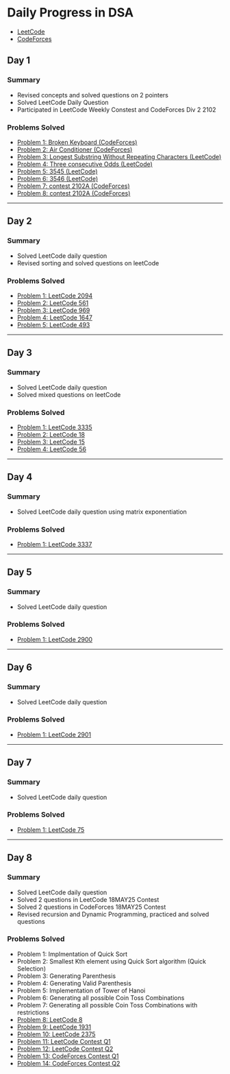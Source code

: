# Daily Progress in DSA
- [LeetCode](https://leetcode.com/u/Kansal07/)
- [CodeForces](https://codeforces.com/profile/MasterAK07)

## Day 1 
### Summary
- Revised concepts and solved questions on 2 pointers
- Solved LeetCode Daily Question
- Participated in LeetCode Weekly Constest and CodeForces Div 2 2102

### Problems Solved
- [Problem 1: Broken Keyboard (CodeForces)](https://codeforces.com/problemset/problem/1251/A)
- [Problem 2: Air Conditioner (CodeForces)](https://codeforces.com/problemset/problem/1304/C)
- [Problem 3: Longest Substring Without Repeating Characters (LeetCode)](https://leetcode.com/problems/longest-substring-without-repeating-characters/description/)
- [Problem 4: Three consecutive Odds (LeetCode)](https://leetcode.com/problems/longest-substring-without-repeating-characters/description/)
- [Problem 5: 3545 (LeetCode)](https://leetcode.com/problems/minimum-deletions-for-at-most-k-distinct-characters/description/)
- [Problem 6: 3546 (LeetCode)](https://leetcode.com/problems/equal-sum-grid-partition-i/)
- [Problem 7: contest 2102A (CodeForces)](https://codeforces.com/contest/2102/problem/A)
- [Problem 8: contest 2102A (CodeForces)](https://codeforces.com/contest/2102/problem/B)

---

## Day 2
### Summary
- Solved LeetCode daily question
- Revised sorting and solved questions on leetCode

### Problems Solved
- [Problem 1: LeetCode 2094](https://leetcode.com/problems/finding-3-digit-even-numbers/)
- [Problem 2: LeetCode 561](https://leetcode.com/problems/array-partition/)
- [Problem 3: LeetCode 969](https://leetcode.com/problems/pancake-sorting/)
- [Problem 4: LeetCode 1647](https://leetcode.com/problems/minimum-deletions-to-make-character-frequencies-unique/)
- [Problem 5: LeetCode 493](https://leetcode.com/problems/reverse-pairs/)

---

## Day 3
### Summary
- Solved LeetCode daily question
- Solved mixed questions on leetCode

### Problems Solved
- [Problem 1: LeetCode 3335](https://leetcode.com/problems/total-characters-in-string-after-transformations-i/)
- [Problem 2: LeetCode 18](https://leetcode.com/problems/4sum/)
- [Problem 3: LeetCode 15](https://leetcode.com/problems/3sum/)
- [Problem 4: LeetCode 56](https://leetcode.com/problems/merge-intervals/)

---

## Day 4
### Summary
- Solved LeetCode daily question using matrix exponentiation

### Problems Solved
- [Problem 1: LeetCode 3337](https://leetcode.com/problems/total-characters-in-string-after-transformations-ii/)

---

## Day 5
### Summary
- Solved LeetCode daily question

### Problems Solved
- [Problem 1: LeetCode 2900](https://leetcode.com/problems/longest-unequal-adjacent-groups-subsequence-i/)

---

## Day 6
### Summary
- Solved LeetCode daily question

### Problems Solved
- [Problem 1: LeetCode 2901](https://leetcode.com/problems/longest-unequal-adjacent-groups-subsequence-ii/)

---

## Day 7
### Summary
- Solved LeetCode daily question

### Problems Solved
- [Problem 1: LeetCode 75](https://leetcode.com/problems/sort-colors/)

---

## Day 8
### Summary
- Solved LeetCode daily question
- Solved 2 questions in LeetCode 18MAY25 Contest
- Solved 2 questions in CodeForces 18MAY25 Contest
- Revised recursion and Dynamic Programming, practiced and solved questions

### Problems Solved
- Problem 1: Implmentation of Quick Sort
- Problem 2: Smallest Kth element using Quick Sort algorithm (Quick Selection)
- Problem 3: Generating Parenthesis
- Problem 4: Generating Valid Parenthesis
- Problem 5: Implementation of Tower of Hanoi
- Problem 6: Generating all possible Coin Toss Combinations
- Problem 7: Generating all possible Coin Toss Combinations with restrictions
- [Problem 8: LeetCode 8](https://leetcode.com/problems/string-to-integer-atoi/)
- [Problem 9: LeetCode 1931](https://leetcode.com/problems/painting-a-grid-with-three-different-colors/)
- [Problem 10: LeetCode 2375](https://leetcode.com/problems/construct-smallest-number-from-di-string/)
- [Problem 11: LeetCode Contest Q1](https://leetcode.com/problems/smallest-index-with-digit-sum-equal-to-index/)
- [Problem 12: LeetCode Contest Q2](https://leetcode.com/problems/grid-teleportation-traversal/)
- [Problem 13: CodeForces Contest Q1](https://codeforces.com/contest/2109/problem/A)
- [Problem 14: CodeForces Contest Q2](https://codeforces.com/contest/2109/problem/B)


<!-- 
## Notes
- Add any additional notes or observations here.
- Keep track of challenges faced and how you overcame them.

---

## Future Goals
- Mention your upcoming plans or topics to cover. -->